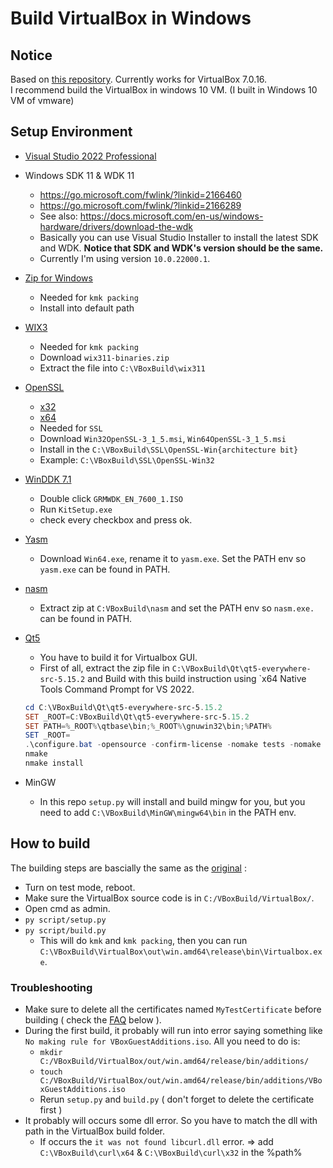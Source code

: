 # Build VirtualBox in Windows

## Notice  
Based on [this repository](https://github.com/bruce30262/build-virtualbox-in-windows). Currently works for VirtualBox 7.0.16.  
I recommend build the VirtualBox in windows 10 VM. (I built in Windows 10 VM of vmware)

## Setup Environment

* [Visual Studio 2022 Professional](https://learn.microsoft.com/en-us/visualstudio/releases/2022/release-notes)

* Windows SDK 11 & WDK 11
    * https://go.microsoft.com/fwlink/?linkid=2166460
    * https://go.microsoft.com/fwlink/?linkid=2166289
    * See also: https://docs.microsoft.com/en-us/windows-hardware/drivers/download-the-wdk
    * Basically you can use Visual Studio Installer to install the latest SDK and WDK. **Notice that SDK and WDK's version should be the same.**  
    * Currently I'm using version `10.0.22000.1`.
    
* [Zip for Windows](https://gnuwin32.sourceforge.net/packages/zip.htm)
    * Needed for `kmk packing`
    * Install into default path

* [WIX3](https://github.com/wixtoolset/wix3/releases)
    * Needed for `kmk packing`
    * Download `wix311-binaries.zip`
    * Extract the file into `C:\VBoxBuild\wix311`

* [OpenSSL](https://slproweb.com/products/Win32OpenSSL.html)
    * [x32](https://slproweb.com/download/Win32OpenSSL-3_1_5.msi)
    * [x64](https://slproweb.com/download/Win64OpenSSL-3_1_5.msi)
    * Needed for `SSL`
    * Download `Win32OpenSSL-3_1_5.msi`, `Win64OpenSSL-3_1_5.msi`
    * Install in the `C:\VBoxBuild\SSL\OpenSSL-Win{architecture bit}`
    * Example: `C:\VBoxBuild\SSL\OpenSSL-Win32`

* [WinDDK 7.1](https://www.microsoft.com/en-us/download/details.aspx?id=11800)
    * Double click `GRMWDK_EN_7600_1.ISO`
    * Run `KitSetup.exe`
    * check every checkbox and press ok.

* [Yasm](https://yasm.tortall.net/Download.html)
    * Download `Win64.exe`, rename it to `yasm.exe`. Set the PATH env so `yasm.exe` can be found in PATH.

* [nasm](https://www.nasm.us/pub/nasm/releasebuilds/2.16.01/win64/nasm-2.16.01-win64.zip)
    * Extract zip at `C:VBoxBuild\nasm` and set the PATH env so `nasm.exe.` can be found in PATH. 

* [Qt5](https://download.qt.io/official_releases/qt/5.15/5.15.2/single/qt-everywhere-src-5.15.2.zip.mirrorlist)
    * You have to build it for Virtualbox GUI.
    * First of all, extract the zip file in `C:\VBoxBuild\Qt\qt5-everywhere-src-5.15.2` and Build with this build instruction using `x64 Native Tools Command Prompt for VS 2022.
    ```powershell
    cd C:\VBoxBuild\Qt\qt5-everywhere-src-5.15.2
    SET _ROOT=C:VBoxBuild\Qt\qt5-everywhere-src-5.15.2
    SET PATH=%_ROOT%\qtbase\bin;%_ROOT%\gnuwin32\bin;%PATH%
    SET _ROOT=
    .\configure.bat -opensource -confirm-license -nomake tests -nomake examples -no-compile-examples -release -shared -no-ltcg -accessibility -opengl desktop -no-openvg -no-iconv -no-evdev -no-mtdev -no-inotify -no-eventfd -no-system-proxies -qt-zlib -qt-pcre -no-icu -qt-libpng -qt-libjpeg -qt-freetype -no-fontconfig -qt-harfbuzz -no-angle -no-plugin-manifests -qreal double -strip -no-ssl -no-openssl -no-libproxy -no-dbus -no-direct2d -directwrite -no-style-fusion -skip qt3d -skip qtactiveqt -skip qtandroidextras -skip qtcanvas3d -skip qtconnectivity -skip qtdeclarative -skip qtdoc -skip qtgraphicaleffects -skip qtlocation -skip qtmacextras -skip qtmultimedia -skip qtquickcontrols -skip qtquickcontrols2 -skip qtscript -skip qtsensors -skip qtserialbus -skip qtserialport -skip qtwayland -skip qtwebchannel -skip qtwebengine -skip qtwebsockets -skip qtwebview -skip qtx11extras -skip qtxmlpatterns -prefix C:\VBoxBuild\Qt\qt5-x64
    nmake
    nmake install
    ``` 

* MinGW
    * In this repo `setup.py` will install and build mingw for you, but you need to add `C:\VBoxBuild\MinGW\mingw64\bin` in the PATH env.

## How to build

The building steps are bascially the same as the [original](https://github.com/bruce30262/build-virtualbox-in-windows?tab=readme-ov-file#2-set-up-privilege) :  
* Turn on test mode, reboot.  
* Make sure the VirtualBox source code is in `C:/VBoxBuild/VirtualBox/`.  
* Open cmd as admin.
* `py script/setup.py`
* `py script/build.py`  
    - This will do `kmk` and `kmk packing`, then you can run `C:\VBoxBuild\VirtualBox\out\win.amd64\release\bin\Virtualbox.exe`.

### Troubleshooting  
* Make sure to delete all the certificates named `MyTestCertificate` before building ( check the [FAQ](https://github.com/bruce30262/build-virtualbox-in-windows?tab=readme-ov-file#q-i-keep-getting-an-error-in-signtool-multiple-certificates-were-found-that-meet-all-the-given-criteria) below ).  
* During the first build, it probably will run into error saying something like `No making rule for VBoxGuestAdditions.iso`. All you need to do is:  
    - `mkdir C:/VBoxBuild/VirtualBox/out/win.amd64/release/bin/additions/`  
    - `touch C:/VBoxBuild/VirtualBox/out/win.amd64/release/bin/additions/VBoxGuestAdditions.iso`  
    - Rerun `setup.py` and `build.py` ( don't forget to delete the certificate first )
* It probably will occurs some dll error. So you have to match the dll with path in the VirtualBox build folder.
    - If occurs the `it was not found libcurl.dll` error. => add `C:\VBoxBuild\curl\x64` & `C:\VBoxBuild\curl\x32` in the %path%

